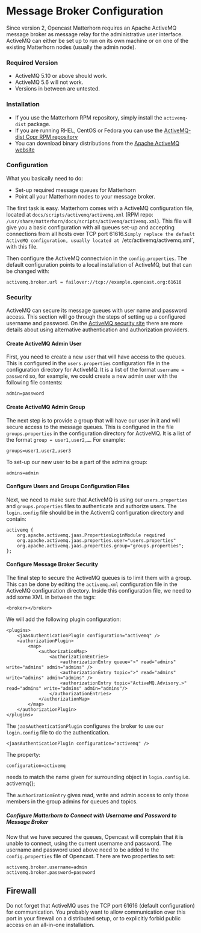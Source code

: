 Message Broker Configuration
============================

Since version 2, Opencast Matterhorn requires an Apache ActiveMQ message broker as message relay for the administrative
user interface. ActiveMQ can either be set up to run on its own machine or on one of the existing Matterhorn nodes
(usually the admin node).

### Required Version

 - ActiveMQ 5.10 or above should work.
 - ActiveMQ 5.6 will not work.
 - Versions in between are untested.


### Installation

 - If you use the Matterhorn RPM repository, simply install the `activemq-dist` package.
 - If you are running RHEL, CentOS or Fedora you can use the [ActiveMQ-dist Copr RPM repository
   ](https://copr.fedoraproject.org/coprs/lkiesow/apache-activemq-dist/)
 - You can download binary distributions from the [Apache ActiveMQ website](http://activemq.apache.org/download.html)


### Configuration

What you basically need to do:

 - Set-up required message queues for Matterhorn
 - Point all your Matterhorn nodes to your message broker.

The first task is easy. Matterhorn comes with a ActiveMQ configuration file, located at
`docs/scripts/activemq/activemq.xml` (RPM repo: `/usr/share/matterhorn/docs/scripts/activemq/activemq.xml`). This file
will give you a basic configuration with all queues set-up and accepting connections from all hosts over TCP port
61616.`Simply replace the default ActiveMQ configuration, usually located at `/etc/activemq/activemq.xml`, with this
file.

Then configure the ActiveMQ connectvion in the `config.properties`. The default configuration points to a local
installation of ActiveMQ, but that can be changed with:

    activemq.broker.url = failover://tcp://example.opencast.org:61616


### Security

ActiveMQ can secure its message queues with user name and password access. This section will go through the steps of
setting up a configured username and password. On the [ActiveMQ security site](http://activemq.apache.org/security.html)
there are more details about using alternative authentication and authorization providers.

#### Create ActiveMQ Admin User

First, you need to create a new user that will have access to the queues. This is configured in the `users.properties`
configuration file in the configuration directory for ActiveMQ. It is a list of the format `username = password` so, for
example, we could create a new admin user with the following file contents:

    admin=password

#### Create ActiveMQ Admin Group

The next step is to provide a group that will have our user in it and will secure access to the message queues. This is
configured in the file `groups.properties` in the configuration directory for ActiveMQ. It is a list of the format
`group = user1,user2,…`. For example:

    groups=user1,user2,user3

To set-up our new user to be a part of the admins group:

    admins=admin

#### Configure Users and Groups Configuration Files

Next, we need to make sure that ActiveMQ is using our `users.properties` and `groups.properties` files to authenticate
and authorize users. The `login.config` file should be in the ActivemQ configuration directory and contain:

    activemq {
        org.apache.activemq.jaas.PropertiesLoginModule required
        org.apache.activemq.jaas.properties.user="users.properties"
        org.apache.activemq.jaas.properties.group="groups.properties";
    };

#### Configure Message Broker Security

The final step to secure the ActiveMQ queues is to limit them with a group. This can be done by editing the
`activemq.xml` configuration file in the ActiveMQ configuration directory. Inside this configuration file, we need to
add some XML in between the tags:

    <broker></broker>

We will add the following plugin configuration:

    <plugins>
        <jaasAuthenticationPlugin configuration="activemq" />
        <authorizationPlugin>
            <map>
                <authorizationMap>
                    <authorizationEntries>
                        <authorizationEntry queue=">" read="admins" write="admins" admin="admins" />
                        <authorizationEntry topic=">" read="admins" write="admins" admin="admins" />
                        <authorizationEntry topic="ActiveMQ.Advisory.>" read="admins" write="admins" admin="admins"/>
                    </authorizationEntries>
                </authorizationMap>
            </map>
        </authorizationPlugin>
    </plugins>

The `jaasAuthenticationPlugin` configures the broker to use our `login.config` file to do the authentication.

    <jaasAuthenticationPlugin configuration="activemq" />

 The property:

    configuration=activemq

needs to match the name given for surrounding object in `login.config` i.e. activemq{};

The `authorizationEntry` gives read, write and admin access to only those members in the group admins for queues and topics.

##### Configure Matterhorn to Connect with Username and Password to Message Broker

Now that we have secured the queues, Opencast will complain that it is unable to connect, using the current username and
password. The username and password used above need to be added to the `config.properties` file of Opencast.  There are
two properties to set:

    activemq.broker.username=admin
    activemq.broker.password=password

## Firewall

Do not forget that ActiveMQ uses the TCP port 61616 (default configuration) for communication.  You probably want to
allow communication over this port in your firewall on a distributed setup, or to explicitly forbid public access on an
all-in-one installation.
